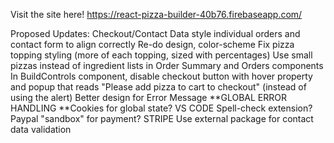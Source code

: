 Visit the site here!  https://react-pizza-builder-40b76.firebaseapp.com/

Proposed Updates:
Checkout/Contact Data style individual orders and contact form to align correctly
Re-do design, color-scheme
Fix pizza topping styling (more of each topping, sized with percentages)
Use small pizzas instead of ingredient lists in Order Summary and Orders components
In BuildControls component, disable checkout button with hover property and popup
  that reads "Please add pizza to cart to checkout" (instead of using the alert)
Better design for Error Message
**GLOBAL ERROR HANDLING
**Cookies for global state?
VS CODE Spell-check extension?
Paypal "sandbox" for payment? STRIPE
Use external package for contact data validation

